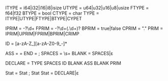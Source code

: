 ITYPE = i64|i32|i16|i8|isize
UTYPE = u64|u32|u16|u8|usize
FTYPE = f64|f32
BTYPE = bool
CTYPE = char
TYPE  = ITYPE|UTYPE|FTYPE|BTYPE|CYPET

IPRIM  = -?\d+
FPRIM  = -?\d+(\.\d+)?
BPRIM  = true|false
CPRIM  = "."
PRIM   = IPRIM|UPRIM|FPRIM|BPRIM|CRIMP

ID = [a-zA-Z_][a-zA-Z0-9_\-]*

ASS    = =
END    = ;
SPACES = \s+
BLANK  = SPACES|ε

DECLARE = TYPE SPACES ID BLANK ASS BLANK PRIM

Stat = Stat ; Stat
Stat = DECLARE|ε